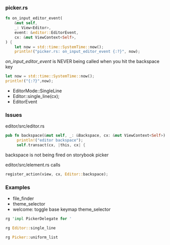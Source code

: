 
### picker.rs

```rust
fn on_input_editor_event(
    &mut self,
    _: View<Editor>,
    event: &editor::EditorEvent,
    cx: &mut ViewContext<Self>,
) {
    let now = std::time::SystemTime::now();
    println!("picker.rs: on_input_editor_event {:?}", now);
```

*on_input_editor_event* is NEVER being called when you hit the backspace key

```rust
let now = std::time::SystemTime::now();
println!("{:?}",now);
```

- EditorMode::SingleLine
- Editor::single_line(cx);
- EditorEvent

### Issues

editor/src/editor.rs

```rust
pub fn backspace(&mut self, _: &Backspace, cx: &mut ViewContext<Self>) {
     println!("editor backspace");
     self.transact(cx, |this, cx| {
```

backspace is not being fired on storybook picker

editor/src/element.rs calls

```rust
register_action(view, cx, Editor::backspace);
```

### Examples

- file_finder
- theme_selector
- welcome: toggle base keymap theme_selector

```rust
rg 'impl PickerDelegate for '
```

```rust
rg Editor::single_line
```

```rust
rg Picker::uniform_list
```
